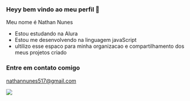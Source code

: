### Heyy bem vindo ao meu perfil 💙

Meu nome é Nathan Nunes

- Estou estudando na Alura
- Estou me desenvolvendo na linguagem javaScript
- ultilizo esse espaco para minha organizacao e compartilhamento dos meus projetos criado

 ### Entre em contato comigo
  nathannunes517@gmail.com
  
 ![](https://media1.tenor.com/m/DuThn51FjPcAAAAC/nerd-emoji-nerd.gif)
    
